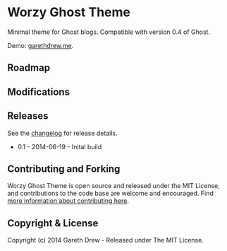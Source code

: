 # Worzy Ghost Theme

Minimal theme for Ghost blogs.  Compatible with version 0.4 of Ghost.

Demo: [garethdrew.me](http://garethdrew.me/).

## Roadmap

## Modifications

## Releases

See the [changelog](CHANGELOG.md) for release details.

* 0.1 - 2014-06-19 - Inital build

## Contributing and Forking

Worzy Ghost Theme is open source and released under the MIT License, and contributions to the code base are welcome and encouraged. Find [more information about contributing here](CONTRIBUTING.md).

## Copyright & License

Copyright (c) 2014 Gareth Drew - Released under The MIT License.
